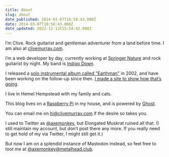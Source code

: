 ```yaml
---
title: About
slug: about
date_published: 2014-03-07T18:58:43.000Z
date: 2014-03-07T18:58:43.000Z
date_updated: 2022-12-13T15:54:42.000Z
---
```


I’m Clive. Rock guitarist and gentleman adventurer from a land before time. I am also at [clivemurray.com](https://clivemurray.com/).

I’m a web developer by day, currently working at [Springer Nature](https://www.springernature.com/) and rock guitarist by night. My band is [Indigo Down](http://indigodown.com/).

I released a [solo instrumental album called "Earthman"](https://www.amazon.co.uk/Earthman-Clive-Murray/dp/B002EKDYDE/) in 2002, and have been working on the follow-up since then. [I made a site to show how that’s going](https://loveandpainkillers.com/).

I live in Hemel Hempstead with my family and cats.

This blog lives on a [Raspberry Pi](http://www.raspberrypi.org/) in my house, and is powered by [Ghost](https://ghost.org/).

You can email me on [hi@clivemurray.com](mailto:hi@clivemurray.com) if the desire so takes you.

I used to Twitter as [@axemonkey](https://www.twitter.com/axemonkey), but Elongated Muskrat ruined all that. (I still maintain my account, but don’t post there any more. If you really need to get hold of my via Twitter, I might still get it.)

But now I am on a splendid instance of Mastodon instead, so feel free to toot me at [@axemonkey@metalhead.club](https://metalhead.club/@axemonkey).
